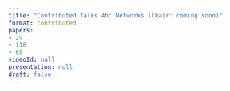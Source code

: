 ```yaml
---
title: "Contributed Talks 4b: Networks (Chair: coming soon)"
format: contributed
papers:
- 29
- 118
- 69
videoId: null
presentation: null
draft: false
---
```


